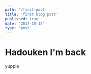 ```yaml
---
path: '/first-post'
title: 'first blog post'
published: true
date: '2017-10-12'
type: 'post'
---
```


# Hadouken I'm back

yuppie
